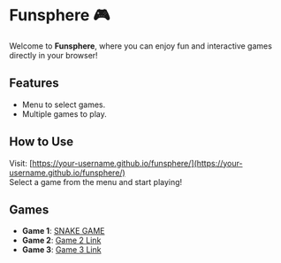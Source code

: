 # Funsphere 🎮

Welcome to **Funsphere**, where you can enjoy fun and interactive games directly in your browser!

## Features
- Menu to select games.
- Multiple games to play.

## How to Use
Visit: [https://your-username.github.io/funsphere/](https://your-username.github.io/funsphere/)  
Select a game from the menu and start playing!

## Games
- **Game 1**: [SNAKE GAME](Snake-game.html)
- **Game 2**: [Game 2 Link](game2.html)
- **Game 3**: [Game 3 Link](game3.html)
